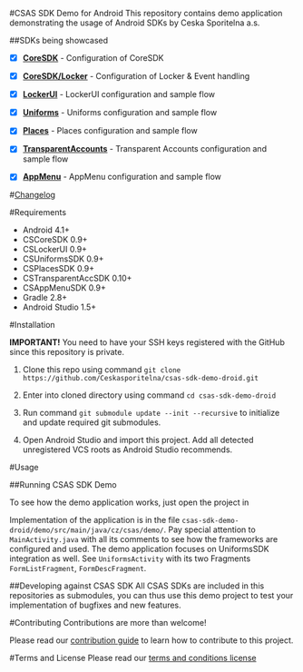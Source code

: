 #CSAS SDK Demo for Android
This repository contains demo application demonstrating the usage of Android SDKs by Ceska Sporitelna a.s.

##SDKs being showcased
- [x] **[CoreSDK](https://github.com/Ceskasporitelna/cs-core-sdk-droid)** - Configuration of CoreSDK
- [x] **[CoreSDK/Locker](https://github.com/Ceskasporitelna/cs-core-sdk-droid/blob/master/docs/locker.md)** - Configuration of Locker & Event handling
- [x] **[LockerUI](https://github.com/Ceskasporitelna/cs-locker-ui-sdk-droid)** - LockerUI configuration and sample flow
- [x] **[Uniforms](https://github.com/Ceskasporitelna/cs-uniforms-sdk-droid)** - Uniforms configuration and sample flow
- [x] **[Places](https://github.com/Ceskasporitelna/cs-places-sdk-droid)** - Places configuration and sample flow
- [x] **[TransparentAccounts](https://github.com/Ceskasporitelna/cs-transparent-acc-sdk-droid)** - Transparent Accounts configuration and sample flow
- [x] **[AppMenu](https://github.com/Ceskasporitelna/cs-appmenu-sdk-droid)** - AppMenu configuration and sample flow


#[Changelog](CHANGELOG.md)

#Requirements
- Android 4.1+
- CSCoreSDK 0.9+
- CSLockerUI 0.9+
- CSUniformsSDK 0.9+
- CSPlacesSDK 0.9+
- CSTransparentAccSDK 0.10+
- CSAppMenuSDK 0.9+
- Gradle 2.8+
- Android Studio 1.5+

#Installation

**IMPORTANT!** You need to have your SSH keys registered with the GitHub since this repository is private.

1) Clone this repo using command `git clone https://github.com/Ceskasporitelna/csas-sdk-demo-droid.git`

2) Enter into cloned directory using command `cd csas-sdk-demo-droid`

3) Run command `git submodule update --init --recursive` to initialize and update required git submodules.

4) Open Android Studio and import this project. Add all detected unregistered VCS roots as Android Studio recommends. 

#Usage

##Running CSAS SDK Demo

To see how the demo application works, just open the project in 

Implementation of the application is in the file `csas-sdk-demo-droid/demo/src/main/java/cz/csas/demo/`. Pay special attention to `MainActivity.java` with all its comments to see how the frameworks are configured and used. The demo application focuses on UniformsSDK integration as well. See `UniformsActivity` with its two Fragments `FormListFragment`, `FormDescFragment`.

##Developing against CSAS SDK 
All CSAS SDKs are included in this repositories as submodules, you can thus use this demo project to test your implementation of bugfixes and new features. 


#Contributing
Contributions are more than welcome!

Please read our [contribution guide](CONTRIBUTING.md) to learn how to contribute to this project.

#Terms and License
Please read our [terms and conditions license](LICENSE.md)